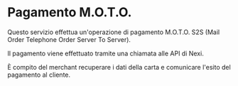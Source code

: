# Pagamento M.O.T.O.
Questo servizio effettua un'operazione di pagamento M.O.T.O. S2S (Mail Order Telephone Order Server To Server).

Il pagamento viene effettuato tramite una chiamata alle API di Nexi. 

&Egrave; compito del merchant recuperare i dati della carta e comunicare l'esito del pagamento al cliente.